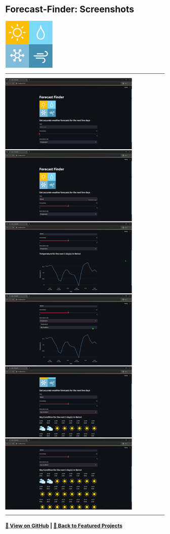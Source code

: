 # Forecast-Finder: Screenshots 

<img src="Forecast-Finder-1.png" alt="Forecast-Finder_logo" width="150">

---

<a href="Forecast-Finder-2.png"><img src="Forecast-Finder-2.png" width="400"></a>
<a href="Forecast-Finder-3.png"><img src="Forecast-Finder-3.png" width="400"></a>
<a href="Forecast-Finder-4.png"><img src="Forecast-Finder-4.png" width="400"></a>
<a href="Forecast-Finder-5.png"><img src="Forecast-Finder-5.png" width="400"></a>
<a href="Forecast-Finder-6.png"><img src="Forecast-Finder-6.png" width="400"></a>
<a href="Forecast-Finder-7.png"><img src="Forecast-Finder-7.png" width="400"></a>

---

### [🔗 View on GitHub](https://github.com/emads22/Forecast-Finder) | [🔗 Back to Featured Projects](../../../README.md#-web-development-and-api)
